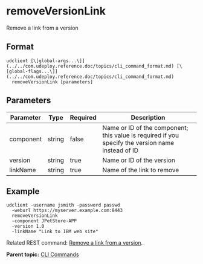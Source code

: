 # removeVersionLink

Remove a link from a version

## Format

```
udclient [\[global-args...\]](../../com.udeploy.reference.doc/topics/cli_command_format.md) [\[global-flags...\]](../../com.udeploy.reference.doc/topics/cli_command_format.md)
  removeVersionLink [parameters]
```

## Parameters

|Parameter|Type|Required|Description|
|---------|----|--------|-----------|
|component|string|false|Name or ID of the component; this value is required if you specify the version name instead of ID|
|version|string|true|Name or ID of the version|
|linkName|string|true|Name of the link to remove|

## Example

```
udclient -username jsmith -password passwd 
  -weburl https://myserver.example.com:8443
  removeVersionLink 
  -component JPetStore-APP 
  -version 1.0 
  -linkName "Link to IBM web site"
```

Related REST command: [Remove a link from a version](rest_cli_version_removelink_delete.md).

**Parent topic:** [CLI Commands](../../com.udeploy.reference.doc/topics/cli_commands.md)

